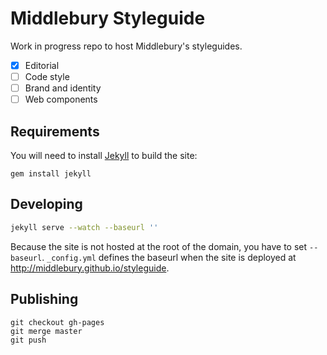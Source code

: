 # Middlebury Styleguide

Work in progress repo to host Middlebury's styleguides.

- [x] Editorial
- [ ] Code style
- [ ] Brand and identity
- [ ] Web components

## Requirements

You will need to install [Jekyll](http://jekyllrb.com/) to build the site:

```
gem install jekyll
```

## Developing

```bash
jekyll serve --watch --baseurl ''
```

Because the site is not hosted at the root of the domain, you have to set `--baseurl`. `_config.yml` defines the baseurl when the site is deployed at http://middlebury.github.io/styleguide.


## Publishing

```
git checkout gh-pages
git merge master
git push
```
